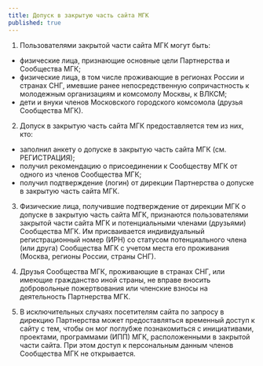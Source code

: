 ```yaml
---
title: Допуск в закрытую часть сайта МГК
published: true
---
```




1. Пользователями закрытой части сайта МГК могут быть:

* физические лица, признающие основные цели Партнерства и Сообщества МГК;
* физические лица, в том числе проживающие в регионах России и странах СНГ, имевшие ранее непосредственную сопричастность к молодежным организациям и комсомолу Москвы, к ВЛКСМ;
* дети и внуки членов Московского городского комсомола (друзья Сообщества МГК).

2. Допуск в закрытую часть сайта МГК предоставляется тем из них, кто:

* заполнил анкету о допуске в закрытую часть сайта МГК (см. РЕГИСТРАЦИЯ);
* получил рекомендацию о присоединении к Сообществу МГК от одного из членов Сообщества МГК;
* получил подтверждение (логин) от дирекции Партнерства о допуске в закрытую часть сайта МГК.

3. Физические лица, получившие подтверждение от дирекции МГК о допуске в закрытую часть сайта МГК, признаются пользователями закрытой части сайта МГК и потенциальными членами (друзьями) Сообщества МГК. Им присваивается индивидуальный регистрационный номер (ИРН) со статусом потенциального члена (или друга) Сообщества МГК с учетом места его проживания (Москва, регионы России, страны СНГ).

4. Друзья Сообщества МГК, проживающие в странах СНГ, или имеющие гражданство иной страны, не вправе вносить добровольные пожертвования или членские взносы на деятельность Партнерства МГК.

5. В исключительных случаях посетителям сайта по запросу в дирекцию Партнерства может предоставляться временный доступ к сайту с тем, чтобы он мог поглубже познакомиться с инициативами, проектами, программами (ИПП) МГК, расположенными в закрытой части сайта. При этом доступ к персональным данным членов Сообщества МГК не открывается.
